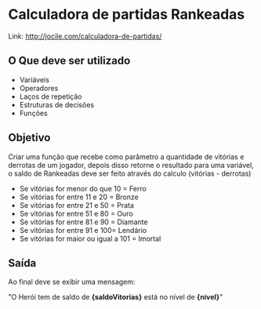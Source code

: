 # Calculadora de partidas Rankeadas

Link: <http://jocile.com/calculadora-de-partidas/>

## O Que deve ser utilizado

- Variáveis
- Operadores
- Laços de repetição
- Estruturas de decisões
- Funções

## Objetivo

Criar uma função que recebe como parâmetro a quantidade de vitórias e derrotas de um jogador,
depois disso retorne o resultado para uma variável, o saldo de Rankeadas deve ser feito através do calculo (vitórias - derrotas)

- Se vitórias for menor do que 10 = Ferro
- Se vitórias for entre 11 e 20 = Bronze
- Se vitórias for entre 21 e 50 = Prata
- Se vitórias for entre 51 e 80 = Ouro
- Se vitórias for entre 81 e 90 = Diamante
- Se vitórias for entre 91 e 100= Lendário
- Se vitórias for maior ou igual a 101 = Imortal

## Saída

Ao final deve se exibir uma mensagem:

"O Herói tem de saldo de **{saldoVitorias}** está no nível de **{nivel}**"
